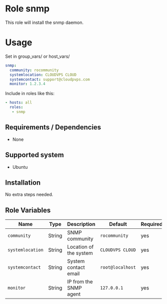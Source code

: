 # Role snmp

This role will install the snmp daemon.


# Usage

Set in group_vars/ or host_vars/

```yaml
snmp:
  community: rocommunity
  systemlocation: CLOUDVPS CLOUD
  systemcontact: support@cloudpvps.com
  monitor: 1.2.3.4
```

Include in roles like this:

```yaml
- hosts: all
  roles:
   - snmp
```


## Requirements / Dependencies

* None

## Supported system

* Ubuntu

## Installation

No extra steps needed.

## Role Variables

|Name|Type|Description|Default|Required|
|----|----|-----------|-------|-------|
`community`|String|SNMP community|`rocommunity`|yes
`systemlocation`|String|Location of the system|`CLOUDVPS CLOUD`|yes
`systemcontact`|String|System contact email|`root@localhost`|yes
`monitor`|String|IP from the SNMP agent|`127.0.0.1`|yes
